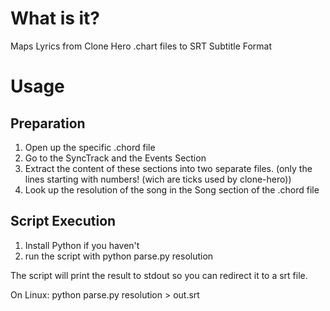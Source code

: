 # What is it? 
Maps Lyrics from Clone Hero .chart files to SRT Subtitle Format 

# Usage
## Preparation
1. Open up the specific .chord file
2. Go to the SyncTrack and the Events Section
3. Extract the content of these sections into two separate files. (only the lines starting with numbers! (wich are ticks used by clone-hero))
4. Look up the resolution of the song in the Song section of the .chord file

## Script Execution
1. Install Python if you haven't
2. run the script with python parse.py <tickfile> <lyricsfile> resolution

The script will print the result to stdout so you can redirect it to a srt file.

On Linux: python parse.py <tickfile> <lyricsfile> resolution > out.srt 
